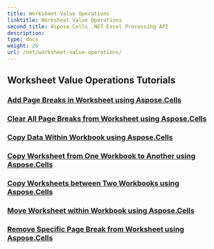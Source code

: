 ```yaml
---
title: Worksheet Value Operations
linktitle: Worksheet Value Operations
second_title: Aspose.Cells .NET Excel Processing API
description: 
type: docs
weight: 28
url: /net/worksheet-value-operations/
---
```


## Worksheet Value Operations Tutorials
### [Add Page Breaks in Worksheet using Aspose.Cells](./add-page-breaks/)
### [Clear All Page Breaks from Worksheet using Aspose.Cells](./clear-all-page-breaks/)
### [Copy Data Within Workbook using Aspose.Cells](./copy-data-within-workbook/)
### [Copy Worksheet from One Workbook to Another using Aspose.Cells](./copy-worksheet-between-workbooks/)
### [Copy Worksheets between Two Workbooks using Aspose.Cells](./copy-worksheets-between-workbooks/)
### [Move Worksheet within Workbook using Aspose.Cells](./move-worksheet-within-workbook/)
### [Remove Specific Page Break from Worksheet using Aspose.Cells](./remove-specific-page-break/)